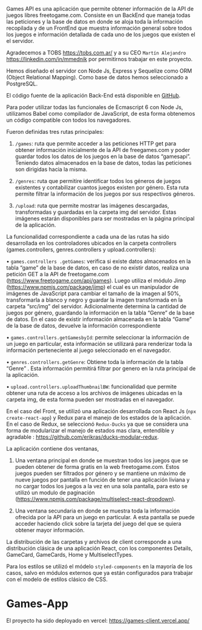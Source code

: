 Games API es una aplicación que permite obtener información de la API de juegos libres freetogame.com. Consiste en un BackEnd que maneja todas las peticiones y la base de datos en donde se aloja toda la información recopilada y de un FrontEnd que muestra información general sobre todos los juegos e información detallada de cada uno de los juegos que existen el el servidor.

Agradecemos a TOBS https://tobs.com.ar/ y a su CEO `Martín Alejandro` https://linkedin.com/in/mmednik por permitirnos trabajar en este proyecto.

Hemos diseñado el servidor con Node Js, Express y Sequelize como ORM (Object Relational Mapping). Como base de datos hemos seleccionado a PostgreSQL.

El código fuente de la aplicación Back-End está disponible en [GitHub](https://github.com/haguerrerob/games-api).

Para poder utilizar todas las funcionales de Ecmascript 6 con Node Js, utilizamos Babel como compilador de JavaScript, de esta forma obtenemos un código compatible con todos los navegadores.

Fueron definidas tres rutas principales:

1. `/games`: ruta que permite acceder a las peticiones HTTP get para obtener información inicialmente de la API de freegames.com y poder guardar todos los datos de los juegos en la base de datos “gamesapi”. Teniendo datos almacenados en la base de datos, todas las peticiones son dirigidas hacia la misma.

2. `/genres`: ruta que permitire identificar todos los géneros de juegos existentes y contabilizar cuantos juegos existen por género. Esta ruta permite filtrar la información de los juegos por sus respectivos géneros.

3. `/upload`: ruta que permite mostrar las imágenes descargadas, transformadas y guardadas en la carpeta img del servidor. Estas imágenes estarán disponibles para ser mostradas en la página principal de la aplicación.

La funcionalidad correspondiente a cada una de las rutas ha sido desarrollada en los controladores ubicados en la carpeta controllers (games.controllers, genres.controllers y upload.controllers):

• `games.controllers .getGames`: verifica si existe datos almacenados en la tabla “game” de la base de datos, en caso de no existir datos, realiza una petición GET a la API de freetogame.com (https://www.freetogame.com/api/games). Luego utiliza el módulo Jimp (https://www.npmjs.com/package/jimp) el cual es un manipulador de imágenes de JavaScript para cambiar el tamaño de la imagen al 50%, transformarla a blanco y negro y guardar la imagen transformada en la carpeta “src/img” del servidor. Adicionalmente determina la cantidad de juegos por género, guardando la información en la tabla “Genre” de la base de datos. En el caso de existir información almacenada en la tabla “Game” de la base de datos, devuelve la información correspondiente

• `games.controllers.getGamesbyId`: permite seleccionar la información de un juego en particular, esta información se utilizará para renderizar toda la información perteneciente al juego seleccionado en el navegador.

• `genres.controllers.getGenre`: Obtiene toda la información de la tabla “Genre” . Esta información permitirá filtrar por genero en la ruta principal de la aplicación.

• `upload.controllers.uploadThumbnailBW`: funcionalidad que permite obtener una ruta de acceso a los archivos de imágenes ubicadas en la carpeta img, de esta forma pueden ser mostradas en el navegador.

En el caso del Front, se utilizó una aplicación desarrollada con React Js (`npx create-react-app`) y Redux para el manejo de los estados de la aplicación. En el caso de Redux, se seleccionó `Redux-Ducks` ya que se considera una forma de modularizar el manejo de estados mas clara, entendible y agradable : https://github.com/erikras/ducks-modular-redux.

La aplicación contiene dos ventanas,

1. Una ventana principal en donde se muestran todos los juegos que se pueden obtener de forma gratis en la web freetogame.com. Estos juegos pueden ser filtrados por género y se mantiene un máximo de nueve juegos por pantalla en función de tener una aplicación liviana y no cargar todos los juegos a la vez en una sola pantalla, para esto se utilizó un modulo de paginación (https://www.npmjs.com/package/multiselect-react-dropdown).

2. Una ventana secundaria en donde se muestra toda la información ofrecida por la API para un juego en particular. A esta pantalla se puede acceder haciendo click sobre la tarjeta del juego del que se quiera obtener mayor información.

La distribución de las carpetas y archivos de client corresponde a una distribución clásica de una aplicación React, con los componentes Details, GameCard, GameCards, Home y MultiselectTypes.

Para los estilos se utilizó el módelo `styled-components` en la mayoría de los casos, salvo en módulos externos que ya están configurados para trabajar con el modelo de estilos clásico de CSS.

# Games-App

El proyecto ha sido deployado en vercel: https://games-client.vercel.app/
